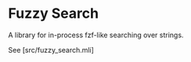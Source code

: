 # Fuzzy Search
A library for in-process fzf-like searching over strings.

See [src/fuzzy_search.mli]
